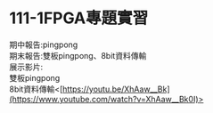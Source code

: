 # 111-1FPGA專題實習   
期中報告:pingpong   
期末報告:雙板pingpong、8bit資料傳輸  
展示影片:   
雙板pingpong    
8bit資料傳輸<[https://youtu.be/XhAaw__Bk](https://www.youtube.com/watch?v=XhAaw__Bk0I)>

